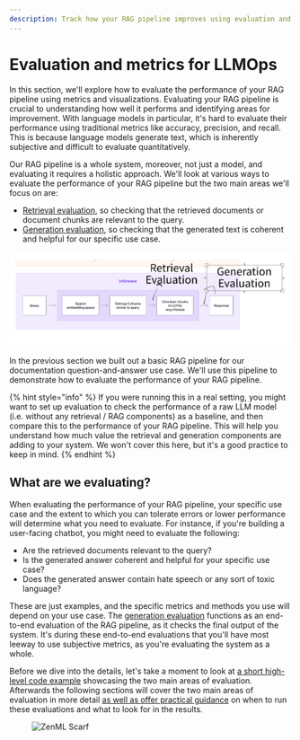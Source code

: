 ```yaml
---
description: Track how your RAG pipeline improves using evaluation and metrics.
---
```


# Evaluation and metrics for LLMOps

In this section, we'll explore how to evaluate the performance of your RAG
pipeline using metrics and visualizations. Evaluating your RAG pipeline is
crucial to understanding how well it performs and identifying areas for
improvement. With language models in particular, it's hard to evaluate their
performance using traditional metrics like accuracy, precision, and recall. This
is because language models generate text, which is inherently subjective and
difficult to evaluate quantitatively.

Our RAG pipeline is a whole system, moreover, not just a model, and evaluating
it requires a holistic approach. We'll look at various ways to evaluate the
performance of your RAG pipeline but the two main areas we'll focus on are:

- [Retrieval evaluation](retrieval.md), so checking that the
  retrieved documents or document chunks are relevant to the query.
- [Generation evaluation](generation.md), so checking that the
  generated text is coherent and helpful for our specific use case.

![](/docs/book/.gitbook/assets/evaluation-two-parts.png)

In the previous section we built out a basic RAG pipeline for our documentation
question-and-answer use case. We'll use this pipeline to demonstrate how to
evaluate the performance of your RAG pipeline.

{% hint style="info" %}
If you were running this in a real setting, you might want to set up evaluation
to check the performance of a raw LLM model (i.e. without any retrieval / RAG
components) as a baseline, and then compare this to the performance of your RAG
pipeline. This will help you understand how much value the retrieval and
generation components are adding to your system. We won't cover this here, but
it's a good practice to keep in mind.
{% endhint %}

## What are we evaluating?

When evaluating the performance of your RAG pipeline, your specific use case and
the extent to which you can tolerate errors or lower performance will determine
what you need to evaluate. For instance, if you're building a user-facing
chatbot, you might need to evaluate the following:

- Are the retrieved documents relevant to the query?
- Is the generated answer coherent and helpful for your specific use case?
- Does the generated answer contain hate speech or any sort of toxic language?

These are just examples, and the specific metrics and methods you use will
depend on your use case. The [generation evaluation](generation.md) functions as
an end-to-end evaluation of the RAG pipeline, as it checks the final output of
the system. It's during these end-to-end evaluations that you'll have most
leeway to use subjective metrics, as you're evaluating the system as a whole.

Before we dive into the details, let's take a moment to look at [a short high-level code example](evaluation-in-65-loc.md) showcasing the two main areas of evaluation. Afterwards
the following sections will cover the two main areas of evaluation in more
detail [as well as offer practical
guidance](evaluation/evaluation-in-practice.md) on when to run these evaluations
and what to look for in the results.

<figure><img src="https://static.scarf.sh/a.png?x-pxid=f0b4f458-0a54-4fcd-aa95-d5ee424815bc" alt="ZenML Scarf"><figcaption></figcaption></figure>
